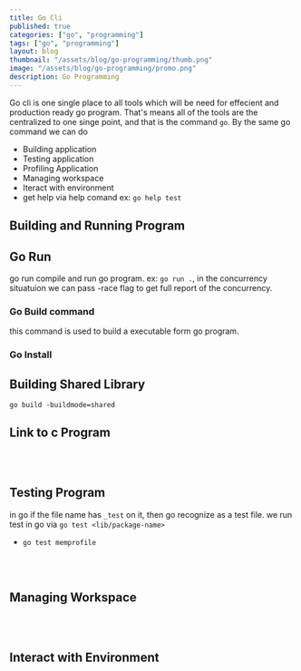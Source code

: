 ```yaml
---
title: Go Cli
published: true
categories: ["go", "programming"]
tags: ["go", "programming"]
layout: blog
thumbnail: "/assets/blog/go-programming/thumb.png"
image: "/assets/blog/go-programming/promo.png"
description: Go Programming
---
```


Go cli is one single place to all tools which will be need for effecient and production ready go program. That's means all of the tools are the centralized to one singe point, and that is the command `go`. By the same go command we can do

- Building application
- Testing application
- Profiling Application
- Managing workspace
- Iteract with environment
- get help via help comand ex: `go help test`



## Building and Running Program 

## Go Run
go run compile and run go program. ex: `go run .`, in the concurrency situatuion we can pass -race flag to get full report of the concurrency. 

### Go Build command
this command is used to build a executable form go program. 

### Go Install 


## Building Shared Library
`go build -buildmode=shared`


## Link to c Program


<br/>
<br/>


## Testing Program 
in go if the file name has `_test` on it, then go recognize as a test file. we run test in go via `go test <lib/package-name>`
- `go test memprofile`


<br/>
<br/>


## Managing Workspace

<br/>
<br/>


## Interact with Environment


<br/>
<br/>

